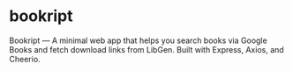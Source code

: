 # bookript
Bookript — A minimal web app that helps you search books via Google Books and fetch download links from LibGen. Built with Express, Axios, and Cheerio.
